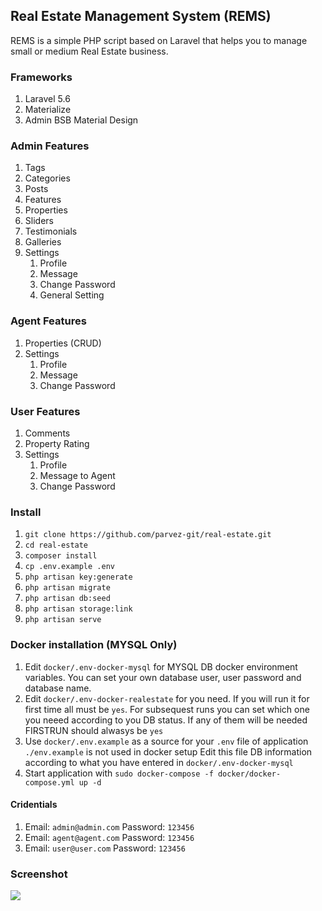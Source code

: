 ## Real Estate Management System (REMS)
REMS is a simple PHP script based on Laravel that helps you to manage small or medium Real Estate business.

### Frameworks
1. Laravel 5.6
2. Materialize
3. Admin BSB Material Design

### Admin Features
1. Tags
2. Categories
3. Posts
4. Features
5. Properties
6. Sliders
7. Testimonials
8. Galleries
9. Settings
    1. Profile
    2. Message
    3. Change Password
    4. General Setting

### Agent Features
1. Properties (CRUD)
2. Settings
    1. Profile
    2. Message
    3. Change Password

### User Features
1. Comments
2. Property Rating
3. Settings
    1. Profile
    2. Message to Agent
    3. Change Password


### Install
01. `git clone https://github.com/parvez-git/real-estate.git`
02. `cd real-estate`
03. `composer install`
04. `cp .env.example .env`
05. `php artisan key:generate`
06. `php artisan migrate`
07. `php artisan db:seed`
08. `php artisan storage:link`
09. `php artisan serve`

### Docker installation (MYSQL Only)
01. 
    Edit `docker/.env-docker-mysql` for MYSQL DB docker environment variables.
    You can set your own database user, user password and database name.
02.
    Edit `docker/.env-docker-realestate` for you need.
    If you will run it for first time all must be `yes`.
    For subsequest runs you can set which one you neeed according to you DB status.
    If any of them will be needed FIRSTRUN should alwasys be `yes`
03. 
    Use `docker/.env.example` as a source for your `.env` file of application
    `./env.example` is not used in docker setup
    Edit this file DB information according to what you have entered in `docker/.env-docker-mysql`
04. 
    Start application with `sudo docker-compose -f docker/docker-compose.yml up -d`

#### Cridentials
01. 
    Email: `admin@admin.com` 
    Password: `123456`
02. 
    Email: `agent@agent.com` 
    Password: `123456`
03. 
    Email: `user@user.com` 
    Password: `123456`


### Screenshot

<img src="https://github.com/parvez-git/real-estate/blob/master/public/demo/home.jpg">